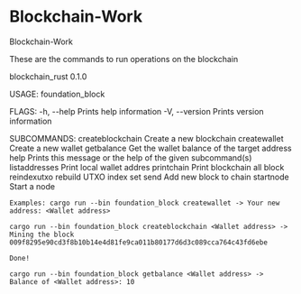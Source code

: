 # Blockchain-Work
Blockchain-Work

These are the commands to run operations on the blockchain

blockchain_rust 0.1.0

USAGE:
    foundation_block <SUBCOMMAND>

FLAGS:
    -h, --help       Prints help information
    -V, --version    Prints version information

SUBCOMMANDS:
    createblockchain    Create a new blockchain
    createwallet        Create a new wallet
    getbalance          Get the wallet balance of the target address
    help                Prints this message or the help of the given subcommand(s)
    listaddresses       Print local wallet addres
    printchain          Print blockchain all block
    reindexutxo         rebuild UTXO index set
    send                Add new block to chain
    startnode           Start a node

    Examples: cargo run --bin foundation_block createwallet -> Your new address: <Wallet address>

    cargo run --bin foundation_block createblockchain <Wallet address> -> Mining the block
    009f8295e90cd3f8b10b14e4d81fe9ca011b80177d6d3c089cca764c43fd6ebe

    Done!

    cargo run --bin foundation_block getbalance <Wallet address> -> Balance of <Wallet address>: 10
